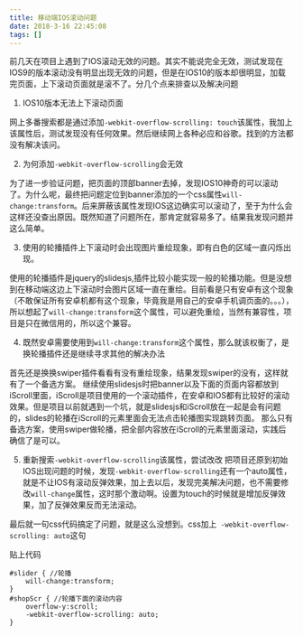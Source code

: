 ```yaml
---
title: 移动端IOS滚动问题
date: 2018-3-16 22:45:08
tags: []
---
```


 前几天在项目上遇到了IOS滚动无效的问题。其实不能说完全无效，测试发现在IOS9的版本滚动没有明显出现无效的问题，但是在IOS10的版本却很明显，加载完页面，上下滚动页面就是滚不了。分几个点来排查以及解决问题

 1. IOS10版本无法上下滚动页面
<!--truncate-->
 网上多番搜索都是通过添加`-webkit-overflow-scrolling: touch`该属性，我加上该属性后，测试发现没有任何效果。然后继续网上各种必应和谷歌。找到的方法都没有解决该问。

 2. 为何添加`-webkit-overflow-scrolling`会无效

 为了进一步验证问题，把页面的顶部banner去掉，发现IOS10神奇的可以滚动了。为什么呢，最终把问题定位到banner添加的一个css属性`will-change:transform`。后来屏蔽该属性发现IOS这边确实可以滚动了，至于为什么会这样还没查出原因。既然知道了问题所在，那肯定就容易多了。结果我发现问题并这么简单。

 3. 使用的轮播插件上下滚动时会出现图片重绘现象，即有白色的区域一直闪烁出现。

 使用的轮播插件是jquery的slidesjs,插件比较小能实现一般的轮播功能。但是没想到在移动端这边上下滚动时会图片区域一直在重绘。目前看是只有安卓有这个现象（不敢保证所有安卓机都有这个现象，毕竟我是用自己的安卓手机调页面的。。。），所以想起了`will-change:transform`这个属性，可以避免重绘，当然有兼容性，项目是只在微信用的，所以这个兼容。

 4. 既然安卓需要使用到`will-change:transform`这个属性，那么就该权衡了，是换轮播插件还是继续寻求其他的解决办法

 首先还是换换swiper插件看看有没有重绘现象，结果发现swiper的没有，这样就有了一个备选方案。
继续使用slidesjs时把banner以及下面的页面内容都放到iScroll里面，iScroll是项目使用的一个滚动插件，在安卓和IOS都有比较好的滚动效果。但是项目以前就遇到一个坑，就是slidesjs和iScroll放在一起是会有问题的，slides的轮播在iScroll的元素里面会无法点击轮播图实现跳转页面。
那么只有备选方案，使用swiper做轮播，把全部内容放在iScroll的元素里面滚动，实践后确信了是可以。

 5. 重新搜索`-webkit-overflow-scrolling`该属性，尝试改改
 把项目还原到初始IOS出现问题的时候，发现`-webkit-overflow-scrolling`还有一个auto属性，就是不让IOS有滚动反弹效果，加上去以后，发现完美解决问题，也不需要修改`will-change`属性，这时那个激动啊。设置为touch的时候就是增加反弹效果，加了反弹效果反而无法滚动。

最后就一句css代码搞定了问题，就是这么没想到。css加上` -webkit-overflow-scrolling: auto`这句

贴上代码

    #slider { //轮播
        will-change:transform;
    }
    #shopScr { //轮播下面的滚动内容
        overflow-y:scroll;
        -webkit-overflow-scrolling: auto;
    }
